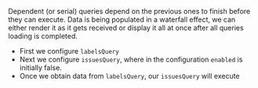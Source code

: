 Dependent (or serial) queries depend on the previous ones to finish before they can execute. Data is being populated in a waterfall effect, we can either render it as it gets received or display it all at once after all queries loading is completed.
- First we configure `labelsQuery`
- Next we configure `issuesQuery`, where in the configuration `enabled` is initially false.
- Once we obtain data from `labelsQuery`, our `issuesQuery` will execute